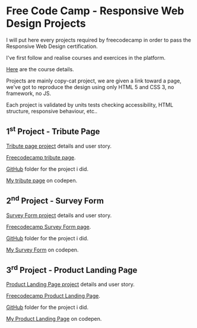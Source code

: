 # Free Code Camp - Responsive Web Design Projects

I will put here every projects required by freecodecamp in order to pass the Responsive Web Design certification.

I've first follow and realise courses and exercices in the platform.

[Here](https://www.freecodecamp.org/learn/responsive-web-design) are the course details.

Projects are mainly copy-cat project, we are given a link toward a page, we've got to reproduce the design using only HTML 5 and CSS 3, no framework, no JS. 

Each project is validated by units tests checking accessibility, HTML structure, responsive behaviour, etc..

## 1<sup>st</sup> Project - Tribute Page

[Tribute page project](https://www.freecodecamp.org/learn/responsive-web-design/responsive-web-design-projects/build-a-tribute-page) details and user story.

[Freecodecamp tribute page](https://codepen.io/freeCodeCamp/full/zNqgVx).

[GitHub](tribute-page-fcc) folder for the project i did.

[My tribute page](https://codepen.io/Thoth80/pen/OJxEgyj) on codepen.

## 2<sup>nd</sup> Project - Survey Form

[Survey Form project](https://www.freecodecamp.org/learn/responsive-web-design/responsive-web-design-projects/build-a-survey-form) details and user story.

[Freecodecamp Survey Form page](https://codepen.io/freeCodeCamp/full/VPaoNP).

[GitHub](survey-form) folder for the project i did.

[My Survey Form](https://codepen.io/Thoth80/pen/jOGKoVy) on codepen.

## 3<sup>rd</sup> Project - Product Landing Page

[Product Landing Page project](https://www.freecodecamp.org/learn/responsive-web-design/responsive-web-design-projects/build-a-product-landing-page) details and user story.

[Freecodecamp Product Landing Page](https://codepen.io/freeCodeCamp/full/RKRbwL).

[GitHub](product-landing-page) folder for the project i did.

[My Product Landing Page](https://codepen.io/Thoth80/pen/dyVjXOY) on codepen.